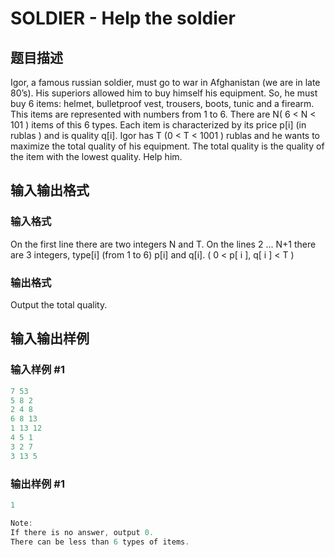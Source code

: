 # SOLDIER - Help the soldier

## 题目描述

Igor, a famous russian soldier, must go to war in Afghanistan (we are in late 80’s). His superiors allowed him to buy himself his equipment. So, he must buy 6 items: helmet, bulletproof vest, trousers, boots, tunic and a firearm. This items are represented with numbers from 1 to 6. There are N( 6 < N < 101 ) items of this 6 types. Each item is characterized by its price p\[i\] (in rublas ) and is quality q\[i\]. Igor has T (0 < T < 1001 ) rublas and he wants to maximize the total quality of his equipment. The total quality is the quality of the item with the lowest quality. Help him.

## 输入输出格式

### 输入格式

On the first line there are two integers N and T. On the lines 2 ... N+1 there are 3 integers, type\[i\] (from 1 to 6) p\[i\] and q\[i\]. ( 0 < p\[ i \], q\[ i \] < T )

### 输出格式

Output the total quality.

## 输入输出样例

### 输入样例 #1

```cpp
7 53
5 8 2
2 4 8
6 8 13
1 13 12
4 5 1
3 2 7
3 13 5
```


### 输出样例 #1

```cpp
1

Note:
If there is no answer, output 0.
There can be less than 6 types of items.
```


